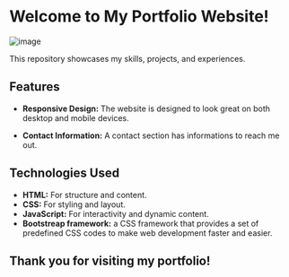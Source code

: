 # Welcome to My Portfolio Website!
![image](https://github.com/user-attachments/assets/948fc06f-678f-43a1-a78e-b491733ce897)


This repository showcases my skills, projects, and experiences.

## Features

- **Responsive Design:** The website is designed to look great on both desktop and mobile devices.

- **Contact Information:** A contact section has informations to reach me out.

## Technologies Used

- **HTML:** For structure and content.
- **CSS:** For styling and layout.
- **JavaScript:** For interactivity and dynamic content.
- **Bootstreap framework:** a CSS framework that provides a set of predefined CSS codes to make web development faster and easier.

## Thank you for visiting my portfolio!
